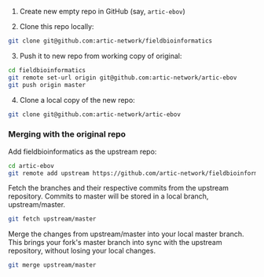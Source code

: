 1. Create new empty repo in GitHub (say, `artic-ebov`)

2. Clone this repo locally:
```bash
git clone git@github.com:artic-network/fieldbioinformatics
```

3. Push it to new repo from working copy of original:
```bash
cd fieldbioinformatics
git remote set-url origin git@github.com:artic-network/artic-ebov
git push origin master
```

4. Clone a local copy of the new repo:
```bash
git clone git@github.com:artic-network/artic-ebov
```

### Merging with the original repo

Add fieldbioinformatics as the upstream repo:
```bash
cd artic-ebov
git remote add upstream https://github.com/artic-network/fieldbioinformatics
```

Fetch the branches and their respective commits from the upstream repository. Commits to master will be stored in a local branch, upstream/master.
```bash
git fetch upstream/master
```

Merge the changes from upstream/master into your local master branch. This brings your fork's master branch into sync with the upstream repository, without losing your local changes.
```bash
git merge upstream/master
```
